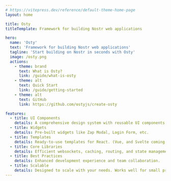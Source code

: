 ```yaml
---
# https://vitepress.dev/reference/default-theme-home-page
layout: home

title: Osty
titleTemplate: Framework for building Nostr web applications

hero:
  name: 'Osty'
  text: 'Framework for building Nostr web applications'
  tagline: 'Start building on Nostr in seconds with Osty'
  image: /osty.png
  actions:
    - theme: brand
      text: What is Osty?
      link: /guide/what-is-osty
    - theme: alt
      text: Quick Start
      link: /guide/getting-started
    - theme: alt
      text: GitHub
      link: https://github.com/ostyjs/create-osty

features:
  - title: UI Components
    details: A comprehensive design system with reusable UI components.
  - title: Widgets
    details: Pre-built widgets like Zap Modal, Login Form, etc.
  - title: Templates
    details: Ready-to-use templates for React. (Vue, and Svelte coming soon)
  - title: Core Libraries
    details: Efficient websockets, caching, routing, and state management solutions.
  - title: Best Practices
    details: Enhanced development experience and team collaboration.
  - title: Scalable
    details: Designed to scale with your needs. Works well for small projects and large projects alike.
---
```

